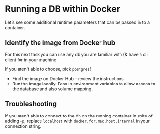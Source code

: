# Running a DB within Docker

Let’s see some additional runtime parameters that can be passed in to a container.

## Identify the image from Docker hub

For this next task you can use any db you are familiar with (& have a cli client for in your machine

If you aren't able to choose, pick `postgres`!

- Find the image on Docker Hub – review the instructions
- Run the image locally. Pass in environment variables to allow access to the database and also volume mapping.

## Troubleshooting

If you aren't able to connect to the db on the running container in spite of adding `-p`, replace `localhost` with `docker.for.mac.host.internal` in your connection string.
